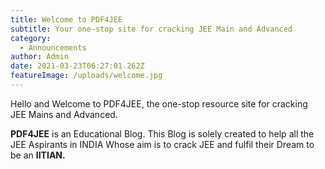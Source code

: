 ```yaml
---
title: Welcome to PDF4JEE
subtitle: Your one-stop site for cracking JEE Main and Advanced
category:
  - Announcements
author: Admin
date: 2021-03-23T06:27:01.262Z
featureImage: /uploads/welcome.jpg
---
```

Hello and Welcome to PDF4JEE, the one-stop resource site for cracking JEE Mains and Advanced.

**PDF4JEE** is an Educational Blog. This Blog is solely created to help all the JEE Aspirants in INDIA Whose aim is to crack JEE and fulfil their Dream to be an **IITIAN.**
